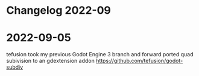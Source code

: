 # Changelog 2022-09

#  2022-09-05

tefusion took my previous Godot Engine 3 branch and forward ported quad subivision to an gdextension addon https://github.com/tefusion/godot-subdiv

